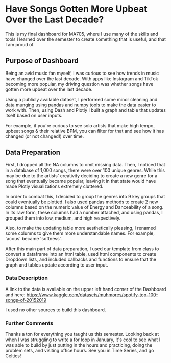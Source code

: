 # Have Songs Gotten More Upbeat Over the Last Decade? 

This is my final dashboard for MA705, where I use many of the skills and tools I learned over the semester to create something that is useful, and that I am proud of. 

## Purpose of Dashboard 

Being an avid music fan myself, I was curious to see how trends in music have changed over the last decade. With apps like Instagram and TikTok becoming more popular, my driving question was whether songs have gotten more upbeat over the last decade. 

Using a publicly available dataset, I performed some minor cleaning and data munging using pandas and numpy tools to make the data easier to work with. Then, using Dash and Plotly I built a graph and table that updates itself based on user inputs. 

For example, if you're curious to see solo artists that make high tempo, upbeat songs & their relative BPM, you can filter for that and see how it has changed (or not changed!) over time. 

## Data Preparation 

First, I dropped all the NA columns to omit missing data. Then, I noticed that in a database of 1,000 songs, there were over 100 unique genres. While this may be due to the artists' creativity deciding to create a new genre for a song that eventually became popular, leaving it in that state would have made Plotly visualizations extremely cluttered. 

In order to combat this, I decided to group the genres into 9 key groups that could eventually be plotted. I also used pandas methods to create 2 new columns based on the numeric value of Energy and Danceability of a song. In its raw form, these columns had a number attached, and using pandas, I grouped them into low, medium, and high respectively. 

Also, to make the updating table more aesthetically pleasing, I renamed some columns to give them more understandable names. For example, 'acous' became 'softness'.

After this main part of data preparation, I used our template from class to convert a dataframe into an html table, used html components to create Dropdown lists, and included callbacks and functions to ensure that the graph and tables update according to user input. 

### Data Description 

A link to the data is available on the upper left hand corner of the Dashboard and here: 
https://www.kaggle.com/datasets/muhmores/spotify-top-100-songs-of-20152019

I used no other sources to build this dashboard. 

### Further Comments 

Thanks a ton for everything you taught us this semester. Looking back at when I was struggling to write a for loop in January, it's cool to see what I was able to build by just putting in the hours and practicing, doing the problem sets, and visiting office hours. See you in Time Series, and go Celtics!

